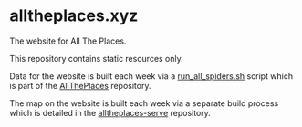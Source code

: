 # alltheplaces.xyz
The website for All The Places.

This repository contains static resources only.

Data for the website is built each week via a
[run\_all\_spiders.sh](https://github.com/alltheplaces/alltheplaces/blob/master/ci/run_all_spiders.sh)
script which is part of the
[AllThePlaces](https://github.com/alltheplaces/alltheplaces)
repository.

The map on the website is built each week via a separate build
process which is detailed in the
[alltheplaces-serve](https://github.com/jleedev/alltheplaces-serve)
repository.
